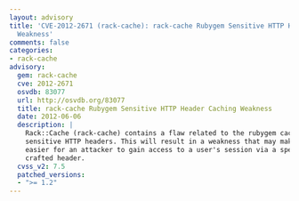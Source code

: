 ```yaml
---
layout: advisory
title: 'CVE-2012-2671 (rack-cache): rack-cache Rubygem Sensitive HTTP Header Caching
  Weakness'
comments: false
categories:
- rack-cache
advisory:
  gem: rack-cache
  cve: 2012-2671
  osvdb: 83077
  url: http://osvdb.org/83077
  title: rack-cache Rubygem Sensitive HTTP Header Caching Weakness
  date: 2012-06-06
  description: |
    Rack::Cache (rack-cache) contains a flaw related to the rubygem caching
    sensitive HTTP headers. This will result in a weakness that may make it
    easier for an attacker to gain access to a user's session via a specially
    crafted header.
  cvss_v2: 7.5
  patched_versions:
  - ">= 1.2"
---
```

